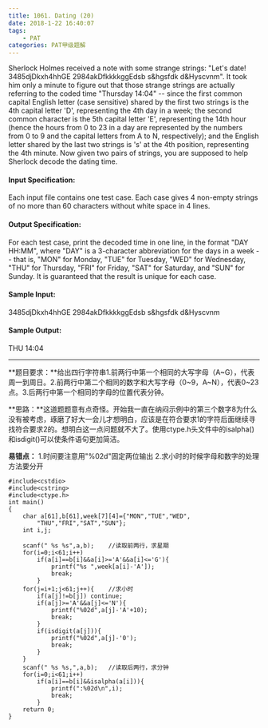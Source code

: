 ```yaml
---
title: 1061. Dating (20)
date: 2018-1-22 16:40:07
tags: 
	- PAT
categories: PAT甲级题解
---
```


Sherlock Holmes received a note with some strange strings: "Let's date! 3485djDkxh4hhGE 2984akDfkkkkggEdsb s&hgsfdk d&Hyscvnm". It took him only a minute to figure out that those strange strings are actually referring to the coded time "Thursday 14:04" -- since the first common capital English letter (case sensitive) shared by the first two strings is the 4th capital letter 'D', representing the 4th day in a week; the second common character is the 5th capital letter 'E', representing the 14th hour (hence the hours from 0 to 23 in a day are represented by the numbers from 0 to 9 and the capital letters from A to N, respectively); and the English letter shared by the last two strings is 's' at the 4th position, representing the 4th minute. Now given two pairs of strings, you are supposed to help Sherlock decode the dating time.

#### Input Specification:

Each input file contains one test case. Each case gives 4 non-empty strings of no more than 60 characters without white space in 4 lines.

#### Output Specification:

For each test case, print the decoded time in one line, in the format "DAY HH:MM", where "DAY" is a 3-character abbreviation for the days in a week -- that is, "MON" for Monday, "TUE" for Tuesday, "WED" for Wednesday, "THU" for Thursday, "FRI" for Friday, "SAT" for Saturday, and "SUN" for Sunday. It is guaranteed that the result is unique for each case.

#### Sample Input:
3485djDkxh4hhGE 
2984akDfkkkkggEdsb 
s&hgsfdk 
d&Hyscvnm
#### Sample Output:
THU 14:04
***
**题目要求：**给出四行字符串1.前两行中第一个相同的大写字母（A~G），代表周一到周日。2.前两行中第二个相同的数字和大写字母（0~9，A~N），代表0~23点。3.后两行中第一个相同的字母的位置代表分钟。

**思路：**这道题题意有点奇怪。开始我一直在纳闷示例中的第三个数字8为什么没有被考虑，琢磨了好大一会儿才想明白，应该是在符合要求1的字符后面继续寻找符合要求2的。想明白这一点问题就不大了。使用ctype.h头文件中的isalpha()和isdigit()可以使条件语句更加简洁。

**易错点：**
1.时间要注意用"%02d"固定两位输出
2.求小时的时候字母和数字的处理方法要分开
```
#include<cstdio>
#include<cstring>
#include<ctype.h>
int main()
{
    char a[61],b[61],week[7][4]={"MON","TUE","WED",
        "THU","FRI","SAT","SUN"};
    int i,j;

    scanf(" %s %s",a,b);    //读取前两行，求星期
    for(i=0;i<61;i++)
        if(a[i]==b[i]&&a[i]>='A'&&a[i]<='G'){
            printf("%s ",week[a[i]-'A']);
            break;
        }
    for(j=i+1;j<61;j++){    //求小时
        if(a[j]!=b[j]) continue;
        if(a[j]>='A'&&a[j]<='N'){
            printf("%02d",a[j]-'A'+10);
            break;
        }
        if(isdigit(a[j])){
            printf("%02d",a[j]-'0');
            break;
        }
    }
    scanf(" %s %s,",a,b);   //读取后两行，求分钟
    for(i=0;i<61;i++)
        if(a[i]==b[i]&&isalpha(a[i])){
            printf(":%02d\n",i);
            break;
        }
    return 0;
}
```